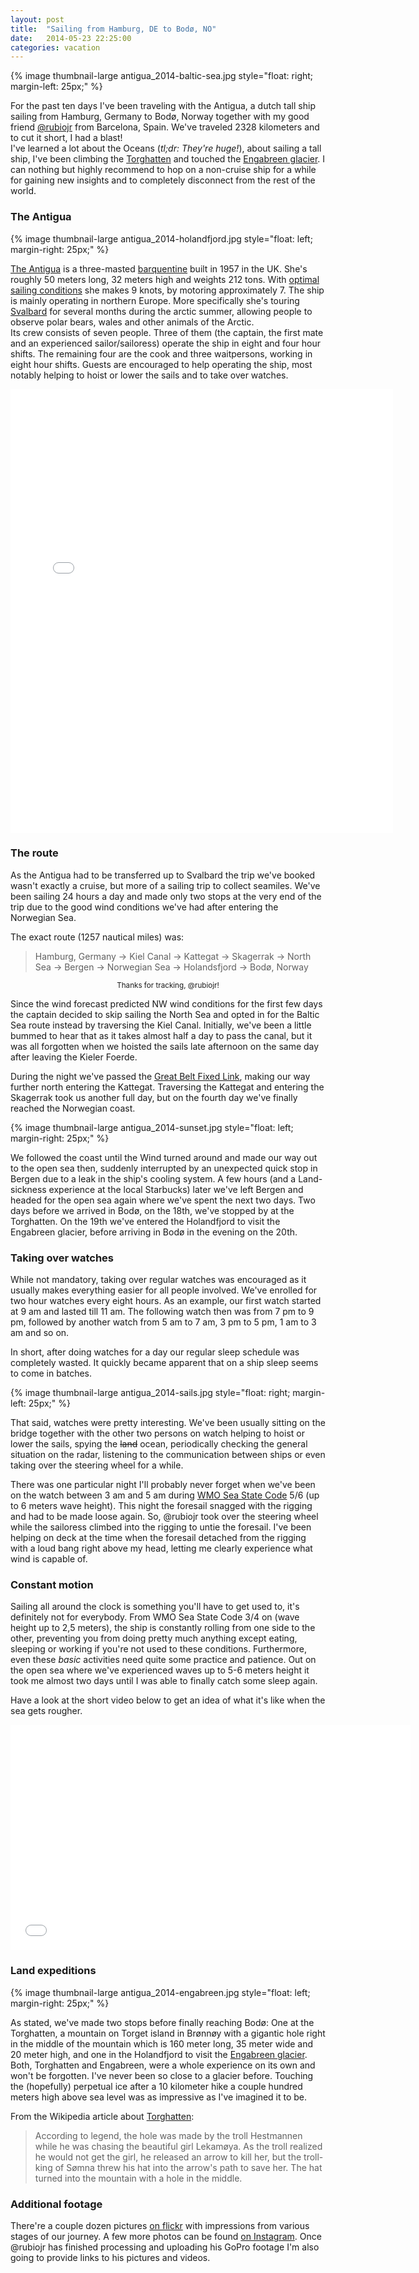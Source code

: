 ```yaml
---
layout: post
title:  "Sailing from Hamburg, DE to Bodø, NO"
date:   2014-05-23 22:25:00
categories: vacation
---
```


{% image thumbnail-large antigua_2014-baltic-sea.jpg style="float: right; margin-left: 25px;" %}

For the past ten days I've been traveling with the Antigua, a dutch tall ship sailing from Hamburg, Germany to Bodø, Norway together with my good friend [@rubiojr](http://rubiojr.rbel.co/) from Barcelona, Spain. We've traveled 2328 kilometers and to cut it short, I had a blast!  
I've learned a lot about the Oceans (*tl;dr: They're huge!*), about sailing a tall ship, I've been climbing the [Torghatten](http://en.wikipedia.org/wiki/Torghatten) and touched the [Engabreen glacier](http://en.wikipedia.org/wiki/Engabreen). I can nothing but highly recommend to hop on a non-cruise ship for a while for gaining new insights and to completely disconnect from the rest of the world.

### The Antigua

{% image thumbnail-large antigua_2014-holandfjord.jpg style="float: left; margin-right: 25px;" %}

[The Antigua](http://www.tallship-antigua.com/home-en/) is a three-masted [barquentine](http://en.wikipedia.org/wiki/Barquentine) built in 1957 in the UK. She's roughly 50 meters long, 32 meters high and weights 212 tons. With [optimal sailing conditions](http://www.tallship-antigua.com/technical-data/) she makes 9 knots, by motoring approximately 7. The ship is mainly operating in northern Europe. More specifically she's touring [Svalbard](http://en.wikipedia.org/wiki/Svalbard) for several months during the arctic summer, allowing people to observe polar bears, wales and other animals of the Arctic.  
Its crew consists of seven people. Three of them (the captain, the first mate and an experienced sailor/sailoress) operate the ship in eight and four hour shifts. The remaining four are the cook and three waitpersons, working in eight hour shifts. Guests are encouraged to help operating the ship, most notably helping to hoist or lower the sails and to take over watches.

<div align="center"><iframe src="//instagram.com/p/oDNzEwqkcQ/embed/" width="612" height="710" frameborder="0" scrolling="no" allowtransparency="true"></iframe></div>

### The route

As the Antigua had to be transferred up to Svalbard the trip we've booked wasn't exactly a cruise, but more of a sailing trip to collect seamiles. We've been sailing 24 hours a day and made only two stops at the very end of the trip due to the good wind conditions we've had after entering the Norwegian Sea.

The exact route (1257 nautical miles) was:

> Hamburg, Germany -> Kiel Canal -> Kattegat -> Skagerrak -> North Sea -> Bergen -> Norwegian Sea -> Holandsfjord -> Bodø, Norway

<div align="center"><script src="https://embed.github.com/view/geojson/fooforge/bazforge.com/post-sailing-from-hamburg-to-bodo/public/gps_antigua_hamburg_bodo_2014.geojson"></script><p><small>Thanks for tracking, @rubiojr!</small></p></div>

Since the wind forecast predicted NW wind conditions for the first few days the captain decided to skip sailing the North Sea and opted in for the Baltic Sea route instead by traversing the Kiel Canal. Initially, we've been a little bummed to hear that as it takes almost half a day to pass the canal, but it was all forgotten when we hoisted the sails late afternoon on the same day after leaving the Kieler Foerde.

During the night we've passed the [Great Belt Fixed Link](http://en.wikipedia.org/wiki/Great_Belt_Fixed_Link), making our way further north entering the Kattegat. Traversing the Kattegat and entering the Skagerrak took us another full day, but on the fourth day we've finally reached the Norwegian coast.

{% image thumbnail-large antigua_2014-sunset.jpg style="float: left; margin-right: 25px;" %}

We followed the coast until the Wind turned around and made our way out to the open sea then, suddenly interrupted by an unexpected quick stop in Bergen due to a leak in the ship's cooling system. A few hours (and a Land-sickness experience at the local Starbucks) later we've left Bergen and headed for the open sea again where we've spent the next two days. Two days before we arrived in Bodø, on the 18th, we've stopped by at the Torghatten. On the 19th we've entered the Holandfjord to visit the Engabreen glacier, before arriving in Bodø in the evening on the 20th.

### Taking over watches

While not mandatory, taking over regular watches was encouraged as it usually makes everything easier for all people involved. We've enrolled for two hour watches every eight hours. As an example, our first watch started at 9 am and lasted till 11 am. The following watch then was from 7 pm to 9 pm, followed by another watch from 5 am to 7 am, 3 pm to 5 pm, 1 am to 3 am and so on.

In short, after doing watches for a day our regular sleep schedule was completely wasted. It quickly became apparent that on a ship sleep seems to come in batches.

{% image thumbnail-large antigua_2014-sails.jpg style="float: right; margin-left: 25px;" %}

That said, watches were pretty interesting. We've been usually sitting on the bridge together with the other two persons on watch helping to hoist or lower the sails, spying the <strike>land</strike> ocean, periodically checking the general situation on the radar, listening to the communication between ships or even taking over the steering wheel for a while.

There was one particular night I'll probably never forget when we've been on the watch between 3 am and 5 am during [WMO Sea State Code](http://en.wikipedia.org/wiki/Sea_state) 5/6 (up to 6 meters wave height). This night the foresail snagged with the rigging and had to be made loose again. So, @rubiojr took over the steering wheel while the sailoress climbed into the rigging to untie the foresail. I've been helping on deck at the time when the foresail detached from the rigging with a loud bang right above my head, letting me clearly experience what wind is capable of.

### Constant motion

Sailing all around the clock is something you'll have to get used to, it's definitely not for everybody. From WMO Sea State Code 3/4 on (wave height up to 2,5 meters), the ship is constantly rolling from one side to the other, preventing you from doing pretty much anything except eating, sleeping or working if you're not used to these conditions. Furthermore, even these *basic* activities need quite some practice and patience. Out on the open sea where we've experienced waves up to 5-6 meters height it took me almost two days until I was able to finally catch some sleep again.

Have a look at the short video below to get an idea of what it's like when the sea gets rougher.

<div align="center"><iframe width="640" height="360" src="//www.youtube.com/embed/LD4C7uIV2Us" frameborder="0" allowfullscreen></iframe></div>

### Land expeditions

{% image thumbnail-large antigua_2014-engabreen.jpg style="float: left; margin-right: 25px;" %}

As stated, we've made two stops before finally reaching Bodø: One at the Torghatten, a mountain on Torget island in Brønnøy with a gigantic hole right in the middle of the mountain which is 160 meter long, 35 meter wide and 20 meter high, and one in the Holandfjord to visit the [Engabreen glacier](http://en.wikipedia.org/wiki/Engabreen). Both, Torghatten and Engabreen, were a whole experience on its own and won't be forgotten. I've never been so close to a glacier before. Touching the (hopefully) perpetual ice after a 10 kilometer hike a couple hundred meters high above sea level was as impressive as I've imagined it to be.

From the Wikipedia article about [Torghatten](http://en.wikipedia.org/wiki/Torghatten):

> According to legend, the hole was made by the troll Hestmannen while he was chasing the beautiful girl Lekamøya. As the troll realized he would not get the girl, he released an arrow to kill her, but the troll-king of Sømna threw his hat into the arrow's path to save her. The hat turned into the mountain with a hole in the middle.

### Additional footage

There're a couple dozen pictures [on flickr](https://www.flickr.com/photos/fooforge/sets/72157644723309186/) with impressions from various stages of our journey. A few more photos can be found [on Instagram](http://instagram.com/bazforge). Once @rubiojr has finished processing and uploading his GoPro footage I'm also going to provide links to his pictures and videos.
